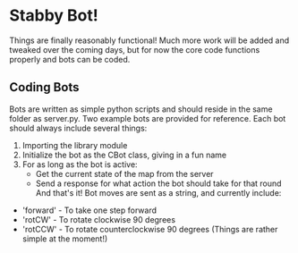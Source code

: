 # Stabby Bot!

Things are finally reasonably functional! Much more work will be added and tweaked over the coming days, but for now the core code functions properly and bots can be coded.

## Coding Bots
Bots are written as simple python scripts and should reside in the same folder as server.py. Two example bots are provided for reference. Each bot should always include several things:
  1. Importing the library module
  2. Initialize the bot as the CBot class, giving in a fun name 
  3. For as long as the bot is active:
     * Get the current state of the map from the server
	 * Send a response for what action the bot should take for that round
And that's it! Bot moves are sent as a string, and currently include:
  * 'forward' - To take one step forward
  * 'rotCW' - To rotate clockwise 90 degrees
  * 'rotCCW' - To rotate counterclockwise 90 degrees
(Things are rather simple at the moment!)
